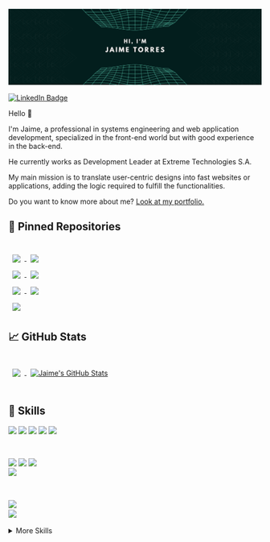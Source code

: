 [![GitHub Banner](./assets/GitHubHeader.png)](https://jaime00.github.io/personalPortfolio)

[![LinkedIn Badge](https://img.shields.io/badge/LinkedIn-Profile-informational?style=flat&logo=linkedin&logoColor=white&color=0D76A8)](https://www.linkedin.com/in/jaime00)

Hello 👋

I'm Jaime, a professional in systems engineering and web application development, specialized in the front-end world but with good experience in the back-end.

He currently works as Development Leader at Extreme Technologies S.A.

My main mission is to translate user-centric designs into fast websites or applications, adding the logic required to fulfill the functionalities.

Do you want to know more about me? [Look at my portfolio.](https://jaime00.github.io/personalPortfolio/)
<br>

## 📌 Pinned Repositories

<br>

<a href="https://github.com/jaime00/shortly">
  <img align="center" style="margin:0.5rem" src="https://github-readme-stats.vercel.app/api/pin/?username=jaime00&repo=shortly&title_color=ffffff&text_color=c9cacc&icon_color=4AB197&bg_color=1A2B34" />
</a>
<a href="https://github.com/jaime00/personalPortfolio">
  <img align="center" style="margin:0.5rem" src="https://github-readme-stats.vercel.app/api/pin/?username=jaime00&repo=personalPortfolio&title_color=ffffff&text_color=c9cacc&icon_color=4AB197&bg_color=1A2B34" />
</a>

<br>

<a href="https://github.com/jaime00/marvel-api">
  <img align="center" style="margin:0.5rem" src="https://github-readme-stats.vercel.app/api/pin/?username=jaime00&repo=marvel-api&title_color=ffffff&text_color=c9cacc&icon_color=4AB197&bg_color=1A2B34" />
</a>
<a href="https://github.com/jaime00/find-the-treasure">
  <img align="center" style="margin:0.5rem" src="https://github-readme-stats.vercel.app/api/pin/?username=jaime00&repo=find-the-treasure&title_color=ffffff&text_color=c9cacc&icon_color=4AB197&bg_color=1A2B34" />
</a>

<br>

<a href="https://github.com/jaime00/app-movies-omdb">
  <img align="center" style="margin:0.5rem" src="https://github-readme-stats.vercel.app/api/pin/?username=jaime00&repo=app-movies-omdb&title_color=ffffff&text_color=c9cacc&icon_color=4AB197&bg_color=1A2B34" />
</a>

<a href="https://github.com/jaime00/platzi-badges">
  <img align="center" style="margin:0.5rem" src="https://github-readme-stats.vercel.app/api/pin/?username=jaime00&repo=platzi-badges&title_color=ffffff&text_color=c9cacc&icon_color=4AB197&bg_color=1A2B34" />
</a>

<br>

<a href="https://github.com/jaime00/google-clone">
  <img align="center" style="margin:0.5rem" src="https://github-readme-stats.vercel.app/api/pin/?username=jaime00&repo=google-clone&title_color=ffffff&text_color=c9cacc&icon_color=4AB197&bg_color=1A2B34" />
</a>

<br>

## &#x1f4c8; GitHub Stats

<br>

<a href="https://github.com/jaime00">
  <img align="center" style="margin:0.5rem" src="https://github-readme-stats.vercel.app/api/top-langs/?username=jaime00&hide=html,css&title_color=ffffff&text_color=c9cacc&icon_color=4AB197&bg_color=1A2B34" />
</a>

<a href="https://github.com/jaime00">
  <img align="center" style="margin:0.5rem" src="https://github-readme-stats.vercel.app/api?username=jaime00&show_icons=true&line_height=27&count_private=true&title_color=ffffff&text_color=c9cacc&icon_color=4AB097&bg_color=1A2B34" alt="Jaime's GitHub Stats" />
</a>

<br>
<br>

## 💼 Skills
![](https://img.shields.io/badge/Code-HTML-informational?style=flat&logo=html5&logoColor=white&color=4AB197) 
![](https://img.shields.io/badge/Style-CSS-informational?style=flat&logo=css3&logoColor=white&color=4AB197) 
![](https://img.shields.io/badge/Code-Javascript-informational?style=flat&logo=javascript&logoColor=white&color=4AB197) 
![](https://img.shields.io/badge/Code-PHP-informational?style=flat&logo=php&logoColor=white&color=4AB197) 
![](https://img.shields.io/badge/Code-TypeScript-informational?style=flat&logo=TypeScript&logoColor=white&color=4AB197) 

<br>

![](https://img.shields.io/badge/Code-React-informational?style=flat&logo=react&logoColor=white&color=4AB197) 
![](https://img.shields.io/badge/Code-Redux-informational?style=flat&logo=Redux&logoColor=white&color=4AB197) 
![](https://img.shields.io/badge/Style-Tailwind_CSS-informational?style=flat&logo=Tailwind-CSS&logoColor=white&color=4AB197)  
![](https://img.shields.io/badge/Style-Bootstrap-informational?style=flat&logo=bootstrap&logoColor=white&color=4AB197)  

<br>

![](https://img.shields.io/badge/Database-MySQL-informational?style=flat&logo=mysql&logoColor=white&color=4AB197)  
![](https://img.shields.io/badge/Database-PgSQL-informational?style=flat&logo=postgresql&logoColor=white&color=4AB197)  

<details>
<summary>More Skills</summary>

##### Others:

![](https://img.shields.io/badge/Tools-NPM-informational?style=flat&logo=npm&logoColor=white&color=4AB197) 
![](https://img.shields.io/badge/Tools-Postman-informational?style=flat&logo=Postman&logoColor=white&color=4AB197) 
![](https://img.shields.io/badge/Tools-GitHub-informational?style=flat&logo=GitHub&logoColor=white&color=4AB197) 
![](https://img.shields.io/badge/Tools-GitLab-informational?style=flat&logo=GitLab&logoColor=white&color=4AB197) 
![](https://img.shields.io/badge/Tools-Bitbucket-informational?style=flat&logo=Bitbucket&logoColor=white&color=4AB197) 
![](https://img.shields.io/badge/Tools-Jira-informational?style=flat&logo=Jira-Software&logoColor=white&color=4AB197)
![](https://img.shields.io/badge/Tools-VsCode-informational?style=flat&logo=visualstudiocode&logoColor=white&color=4AB197)
![](https://img.shields.io/badge/Tools-Amazon_S3-informational?style=flat&logo=amazonaws&logoColor=white&color=4AB197)

</details>

<br>
